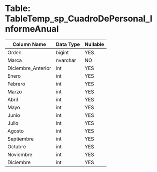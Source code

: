 # Table: TableTemp_sp_CuadroDePersonal_InformeAnual

| Column Name | Data Type | Nullable |
|-------------|-----------|----------|
| Orden | bigint | YES |
| Marca | nvarchar | NO |
| Diciembre_Anterior | int | YES |
| Enero | int | YES |
| Febrero | int | YES |
| Marzo | int | YES |
| Abril | int | YES |
| Mayo | int | YES |
| Junio | int | YES |
| Julio | int | YES |
| Agosto | int | YES |
| Septiembre | int | YES |
| Octubre | int | YES |
| Noviembre | int | YES |
| Diciembre | int | YES |
